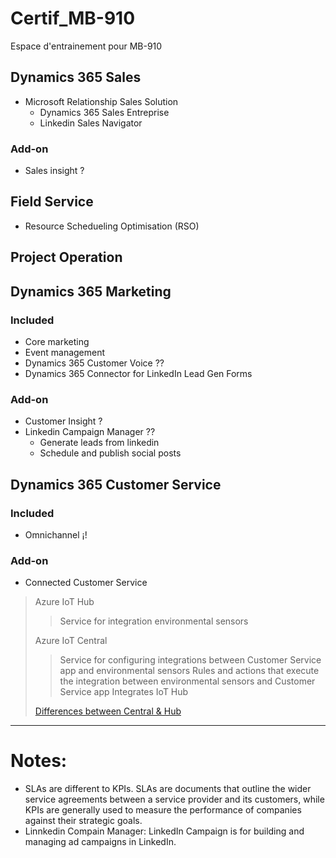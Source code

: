 # Certif_MB-910
Espace d'entrainement pour MB-910

## Dynamics 365 Sales
- Microsoft Relationship Sales Solution
  - Dynamics 365 Sales Entreprise
  - Linkedin Sales Navigator



### Add-on
- Sales insight ?


## Field Service
- Resource Schedueling Optimisation (RSO)


## Project Operation




## Dynamics 365 Marketing

### Included
- Core marketing
- Event management
- Dynamics 365 Customer Voice ??
- Dynamics 365 Connector for LinkedIn Lead Gen Forms

### Add-on
- Customer Insight ?
- Linkedin Campaign Manager  ??
    - Generate leads from linkedin
    - Schedule and publish social posts


## Dynamics 365 Customer Service

### Included
- Omnichannel ¡!


### Add-on
 - Connected Customer Service
 > Azure IoT Hub
 >> Service for integration environmental sensors
 >
 > Azure IoT Central
 >> Service for configuring integrations between Customer Service app and environmental sensors
 >> Rules and actions that execute the integration between environmental sensors and Customer Service app
 >> Integrates IoT Hub
 > 
 > [Differences between Central & Hub](https://stackoverflow.com/questions/56425557/what-is-the-difference-between-azure-iot-hub-and-azure-iot-central/56425827)
  
   
        
 
 ---

# Notes:
- SLAs are different to KPIs. SLAs are documents that outline the wider service agreements between a service provider and its customers, while KPIs are generally used to measure the performance of companies against their strategic goals.
- Linnkedin Compain Manager: LinkedIn Campaign is for building and managing ad campaigns in LinkedIn.
